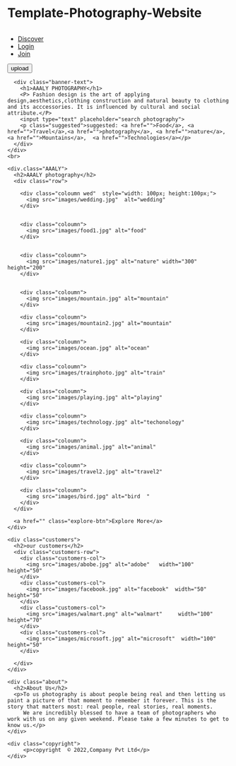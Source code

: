 # Template-Photography-Website
<!DOCTYPE html>
<html lang="en">
<head>
    <title>photo Website Design</title>
    <link rel="stylesheet" href="style.css">
</head>
<body>
    <div class="banner">
      <div class="navbar">
          <div class="logo">
            <img src="images/logo.png"alt="">
          </div>
          <nav>
            <ul>
                <li><a href ="#">Discover</a></li>
                <li><a href ="#">Login</a></li>
                <li><a href ="#">Join</a></li>
            </ul>
            <button type"button">upload</button>
          </nav>
      </div>

      <div class="banner-text">
        <h1>AAALY PHOTOGRAPHY</h1>
        <P> Fashion design is the art of applying design,aesthetics,clothing construction and natural beauty to clothing and its acccessories. It is influenced by cultural and social attribute.</P>
        <input type="text" placeholder="search photography">
        <p class="suggested">suggested: <a href="">Food</a>, <a href="">Travel</a>,<a href="">photography</a>, <a href="">nature</a>, <a href="">Mountains</a>,  <a href="">Technologies</a></p>
      </div>
    </div>
    <br>
   
    <div.class="AAALY">
      <h2>AAALY photography</h2>
      <div class="row">
        
        <div class="coloumn wed"  style="width: 100px; height:100px;">
          <img src="images/wedding.jpg"  alt="wedding"
        </div>
        

        <div class="coloumn">
          <img src="images/food1.jpg" alt="food"
        </div>

        
        <div class="coloumn">
          <img src="images/nature1.jpg" alt="nature" width="300" height="200"
        </div>

        
        <div class="coloumn">
          <img src="images/mountain.jpg" alt="mountain"
        </div>
        
        <div class="coloumn">
          <img src="images/mountain2.jpg" alt="mountain"
        </div>
        
        <div class="coloumn">
          <img src="images/ocean.jpg" alt="ocean"
        </div>
        
        <div class="coloumn">
          <img src="images/trainphoto.jpg" alt="train"
        </div>
        
        <div class="coloumn">
          <img src="images/playing.jpg" alt="playing"
        </div>
        
        <div class="coloumn">
          <img src="images/technology.jpg" alt="techonology"
        </div>
        
        <div class="coloumn">
          <img src="images/animal.jpg" alt="animal"
        </div>
        
        <div class="coloumn">
          <img src="images/travel2.jpg" alt="travel2"
        </div>
        
        <div class="coloumn">
          <img src="images/bird.jpg" alt="bird  "
        </div>
      </div>

      <a href="" class="explore-btn">Explore More</a>
    </div>

    <div class="customers">
      <h2>our customers</h2>
      <div class="customers-row">
        <div class="customers-col">
          <img src="images/abobe.jpg" alt="adobe"   width="100" height="50"
        </div>
        <div class="customers-col">
          <img src="images/facebook.jpg" alt="facebook"  width="50" height="50"
        </div>
        <div class="customers-col">
          <img src="images/walmart.png" alt="walmart"     width="100" height="70"  
        </div>
        <div class="customers-col">
          <img src="images/microsoft.jpg" alt="microsoft"  width="100" height="50"
        </div>
          
      </div>
    </div>

    <div class="about">
      <h2>About Us</h2>
      <p>To us photography is about people being real and then letting us paint a picture of that moment to remember it forever. This is the story that matters most: real people, real stories, real moments.
         We are incredibly blessed to have a team of photographers who work with us on any given weekend. Please take a few minutes to get to know us.</p>
    </div>

    <div class="copyright">
         <p>copyright  © 2022,Company Pvt Ltd</p>
    </div> 






</body>
</html>
